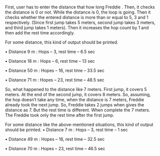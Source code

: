 First, user has to enter the distance that how long Freddie . Then, it checks the distance is 0 or not. While the distance is 0, the loop is going. Then it checks whether the entered distance is more than or equal to 5, 3 and 1 respectively. (Since first jump takes 5 meters, second jump takes 3 meters, and third jump takes 1 meters). Then it increases the hop count by 1 and then add the rest time accordingly.

For some distance, this kind of output should be printed.

•	Distance 9 m : Hops – 3, rest time – 6.5 sec

•	Distance 18 m : Hops – 6, rest time – 13 sec

•	Distance 50 m : Hopes – 16, rest time – 33.5 sec

•	Distance 71 m : Hopes – 23, rest time – 48.5 sec

So, what happened to the distance like 7 meters. First jump, it covers 5 meters. At the end of the second jump, it covers 8 meters. So, assuming, the hop doesn’t take any time, when the distance is 7 meters, Freddie already took the next jump. So, Freddie takes 2 jumps when gives the distance as 7. But the rest time is different. When complete the 7 meters. The Freddie took only the rest time after the first jump.

For some distance like the above-mentioned situations, this kind of output should be printed.
•	Distance 7 m : Hops – 3, rest time – 1 sec

•	Distance 49 m : Hopes – 16, rest time – 32.5 sec

•	Distance 70 m : Hopes – 23, rest time – 46.5 sec
